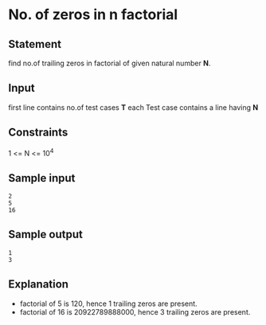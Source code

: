 # No. of zeros in n factorial
## Statement
find no.of trailing zeros in factorial of given natural number **N**.
## Input
first line contains no.of test cases **T**
each Test case contains a line having **N**
## Constraints 
1 <= N <= 10<sup>4</sup> 
## Sample input 
```
2
5
16
```
## Sample output
```
1
3
```
## Explanation
* factorial of 5 is 120, hence 1 trailing zeros are present.
* factorial of 16 is 20922789888000, hence 3 trailing zeros are present.
